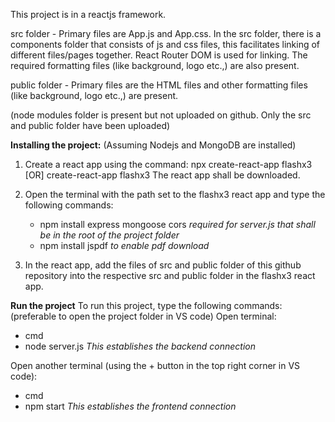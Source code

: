 This project is in a reactjs framework. 

  src folder - Primary files are App.js and App.css. In the src folder, there is a components folder that consists of js and css files, this facilitates linking of different files/pages together. React Router DOM is used for linking. The required formatting files (like background, logo etc.,) are also present.
  
  public folder - Primary files are the HTML files and other formatting files (like background, logo etc.,) are present.
  
(node modules folder is present but not uploaded on github. Only the src and public folder have been uploaded)

**Installing the project:**
(Assuming Nodejs and MongoDB are installed)
1. Create a react app using the command: npx create-react-app flashx3 [OR] create-react-app flashx3
   The react app shall be downloaded.
   
3. Open the terminal with the path set to the flashx3 react app and type the following commands:
   - npm install express mongoose cors *required for server.js that shall be in the root of the project folder*
   - npm install jspdf *to enable pdf download*
     
4. In the react app, add the files of src and public folder of this github repository into the respective src and public folder in the flashx3 react app.

**Run the project**
To run this project, type the following commands:
   (preferable to open the project folder in VS code)
   Open terminal:
   - cmd
   - node server.js
     *This establishes the backend connection*

   Open another terminal (using the + button in the top right corner in VS code):
   - cmd
   - npm start
     *This establishes the frontend connection*
